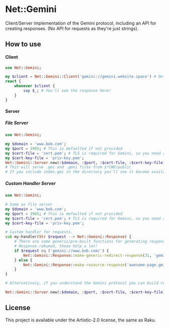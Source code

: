 # Net::Gemini
Client/Server implementation of the Gemini protocol, including an API for creating responses. (No API for requests as they're just strings).

## How to use

#### Client
```raku
use Net::Gemini;

my $client = Net::Gemini::Client('gemini://gemini.website.space') # Defaults port to 1965, specify port if you want.
react {
    whenever $client {
        say $_; # You'll see the response here!
    }
}
```

#### Server

##### File Server
```raku
use Net::Gemini;

my $domain = 'www.bob.com';
my $port = 1965; # This is defaulted if not provided
my $cert-file = 'cert.pem'; # TLS is required for Gemini, so you need a cert file and priv-key
my $cert-key-file = 'priv-key.pem';
Net::Gemini::Server.new(:$domain, :$port, :$cert-file, :$cert-key-file).listen;
# This will serve .gmi and .gmni files from $*CWD/public
# If you include index.gmi in the directory you'll see it become available on the root route.
```

##### Custom Handler Server
```raku
use Net::Gemini;

# Same as file server
my $domain = 'www.bob.com';
my $port = 1965; # This is defaulted if not provided
my $cert-file = 'cert.pem'; # TLS is required for Gemini, so you need a cert file and priv-key
my $cert-key-file = 'priv-key.pem';

# Custom handler for requests.
sub my-handler(Str $request --> Net::Gemini::Response) {
    # There are some generic/pre-built functions for generating responses in
    # Response.rakumod, these help a lot!
    if $request eq ('gemini://www.bob.com/') {
        Net::Gemini::Response::make-generic-redirect-response(31, 'gemini://www.bob.com/redirect');
    } else {
        Net::Gemini::Response::make-resource-response('awesome-page.gmi'); # In this case let's just always serve
    }
}

# Alternatively, if you understand the Gemini protocol you can build response using the Net::Gemini::Response class.

Net::Gemini::Server.new(:$domain, :$port, :$cert-file, :$cert-key-file).listen(&my-handler);
```

## License
This project is available under the Artistic-2.0 license, the same as Raku.
